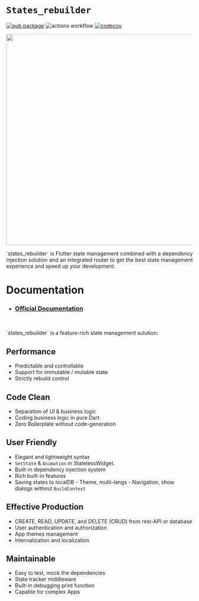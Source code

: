 # `States_rebuilder` <!-- omit in toc --> 

[![pub package](https://img.shields.io/pub/v/states_rebuilder.svg)](https://pub.dev/packages/states_rebuilder)
![actions workflow](https://github.com/GIfatahTH/states_rebuilder/actions/workflows/config.yml/badge.svg)
[![codecov](https://codecov.io/gh/GIfatahTH/states_rebuilder/branch/master/graph/badge.svg)](https://codecov.io/gh/GIfatahTH/states_rebuilder)
<p align="center">
    <image src="assets/Logo-Black.png" width="570" alt=''/>
</p>

<p align="justify">
`states_rebuilder` is Flutter state management combined with a dependency injection solution and an integrated router to get the best state management experience and speed up your development.
</p>


# Documentation
* ### [**Official Documentation**](states_rebuilder_package#readme)
</br>

<!-- <p align="center">
    <image src="./assets/01-states_rebuilder__singletons_new.png" width="600" alt='cheat sheet'/>
</p>
 -->

<p align="justify">
`states_rebuilder` is a feature-rich state management sulution:
</p>

## Performance
  - Predictable and controllable
  - Support for immutable / mutable state
  - Strictly rebuild control

## Code Clean
  - Separation of UI & business logic
  - Coding business logic in pure Dart.
  - Zero Boilerplate without code-generation 

## User Friendly
  - Elegant and lightweight syntax
  - `SetState` & `Animation` in StatelessWidget.
  - Built-in dependency injection system
  - Rich built-in features
  -   Saving states to localDB
    - Theme, multi-langs
    - Navigation, show dialogs without `BuildContext`

## Effective Production
  - CREATE, READ, UPDATE, and DELETE (CRUD) from rest-API or database
  - User authentication and authorization
  - App themes management
  - Internalization and localization

## Maintainable
  - Easy to test, mock the dependencies
  - State tracker middleware
  - Built-in debugging print function
  - Capable for complex Apps

<!-- <p align="center" >
    <image src="./assets/Poster-Simple.png"  width="1280" alt=''/>
</p> -->





